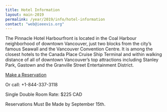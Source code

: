 ```yaml
---
title: Hotel Information
layout: main-2019
permalink: /year/2019/info/hotel-information
contact: "web@ieeevis.org"
---
```


The Pinnacle Hotel Harbourfront is located in the Coal Harbour neighborhood of downtown Vancouver, just two blocks from the city’s famous Seawall and the Vancouver Convention Centre. It is among the closest hotels to the Canada Place Cruise Ship Terminal and within walking distance of all of downtown Vancouver’s top attractions including Stanley Park, Gastown and the Granville Street Entertainment District.

<p class="ieeevis-btn-wrapper"><a href="https://book.passkey.com/event/49878993/owner/2075/home" class="ieeevis-btn">Make a Reservation</a></p>

Or call: +1-844-337-3118

Single Double Room Rate: $225 CAD

Reservations Must Be Made by September 15th.
 
